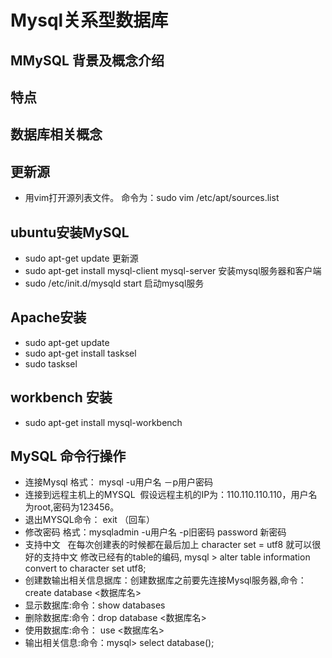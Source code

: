 # Mysql关系型数据库
## MMySQL 背景及概念介绍
## 特点
## 数据库相关概念
## 更新源
* 用vim打开源列表文件。 命令为：sudo vim /etc/apt/sources.list
## ubuntu安装MySQL
* sudo apt-get update 更新源
* sudo apt-get install mysql-client mysql-server 安装mysql服务器和客户端
* sudo /etc/init.d/mysqld start 启动mysql服务
## Apache安装 
* sudo apt-get update
* sudo apt-get install tasksel
* sudo tasksel
## workbench 安装
* sudo apt-get install mysql-workbench
## MySQL 命令行操作
* 连接Mysql 格式： mysql  -u用户名 －p用户密码
* 连接到远程主机上的MYSQL  假设远程主机的IP为：110.110.110.110，用户名为root,密码为123456。
* 退出MYSQL命令： exit （回车）
* 修改密码 格式：mysqladmin -u用户名 -p旧密码 password 新密码
* 支持中文 
  在每次创建表的时候都在最后加上 character set = utf8 就可以很好的支持中文
  修改已经有的table的编码, mysql > alter table information convert to character set utf8;
* 创建数输出相关信息据库：创建数据库之前要先连接Mysql服务器,命令：create database <数据库名> 
* 显示数据库:命令：show databases
* 删除数据库:命令：drop database <数据库名>
* 使用数据库:命令： use <数据库名>
* 输出相关信息:命令：mysql> select database();




